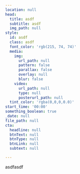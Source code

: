 ```yaml
---
location: null
head:
  title: asdf
  subtitle: asdf
  img_path: null
style:
  id: asdf
  class: asdf
  font_color: 'rgb(215, 74, 74)'
  media:
    img:
      url_path: null
      pattern: false
      parallax: false
      overlay: null
      blur: false
    video:
      url_path: null
      type: null
      posterurl_path: null
  tint_color: 'rgba(0,0,0,0.0)'
start_time: '00:00'
something_boolean: true
_date: null
file_path: null
cta:
  headline: null
  btnText: null
  btnType: null
  btnLink: null
  subtext: null

---
```

<p>asdfasdf</p>
